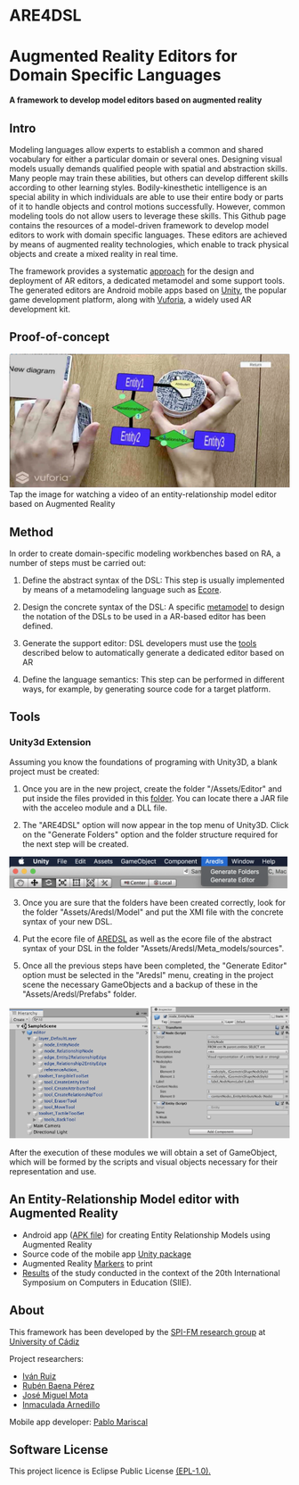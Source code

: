 # ARE4DSL 
# Augmented Reality Editors for Domain Specific Languages
**A framework to develop model editors based on augmented reality** 

## Intro
Modeling languages allow experts to establish a common and shared vocabulary for either a particular domain or several ones. Designing visual models usually demands qualified people with spatial and abstraction skills. Many people may train these abilities, but others can develop different skills according to other learning styles. Bodily-kinesthetic intelligence is an special ability in which individuals are able to use their entire body or parts of it to handle objects and control motions successfully. However, common modeling tools do not allow users to leverage these skills. This Github page contains the resources of a model-driven framework to develop model editors to work with domain specific languages. These editors are achieved by means of augmented reality technologies, which enable to track physical objects and create a mixed reality in real time. 

The framework provides a systematic [approach](#Method) for the design and deployment of AR editors, a dedicated metamodel and some support tools. The generated editors are Android mobile apps based on [Unity](https://unity3d.com), the popular game development platform, along with [Vuforia](https://www.vuforia.com/), a widely used AR development kit.

## Proof-of-concept
[![IMAGE ALT TEXT](https://github.com/spi-fm/ARE4DSL/blob/master/img/demo.png)](https://www.youtube.com/watch?v=DMU6TSxY5DE "An entity-relationship model editor based on Augmented Reality")
Tap the image for watching a video of an entity-relationship model editor based on Augmented Reality

     
## Method
In order to create domain-specific modeling workbenches based on RA, a number of steps must be carried out:

1. Define the abstract syntax of the DSL: This step is usually implemented by means of a metamodeling language such as [Ecore](https://www.eclipse.org/modeling/emf/).

2. Design the concrete syntax of the DSL: A specific [metamodel](https://github.com/spi-fm/ARE4DSL/blob/master/aredsl/model/aredsl.ecore) to design the notation of the DSLs to be used in a AR-based editor has been defined.
 
3. Generate the support editor: DSL developers must use the [tools](https://github.com/spi-fm/ARE4DSL#tools) described below to automatically generate a dedicated editor based on AR
    
4. Define the language semantics: This step can be performed in different ways, for example, by generating source code for a target platform.

## Tools

### Unity3d Extension

Assuming you know the foundations of programing with Unity3D, a blank project must be created:

1. Once you are in the new project, create the folder "/Assets/Editor" and put inside the files provided in this [folder](https://github.com/spi-fm/ARE4DSL/tree/master/unity.editor). You can locate there a JAR file with the acceleo module and a DLL file.

2. The "ARE4DSL" option will now appear in the top menu of Unity3D. Click on the "Generate Folders" option and the folder structure required for the next step will be created.

<img src="https://github.com/spi-fm/ARE4DSL/blob/master/img/tools_3.png" width="500">

3. Once you are sure that the folders have been created correctly, look for the folder "Assets/Aredsl/Model" and put the XMI file with the concrete syntax of your new DSL.

4. Put the ecore file of [AREDSL](https://github.com/spi-fm/ARE4DSL/blob/master/aredsl/model/aredsl.ecore) as well as the ecore file of the abstract syntax of your DSL in the folder "Assets/Aredsl/Meta_models/sources".

5. Once all the previous steps have been completed, the "Generate Editor" option must be selected in the "Aredsl" menu, creating in the project scene the necessary GameObjects and a backup of these in the "Assets/Aredsl/Prefabs" folder.

<img src="https://github.com/spi-fm/ARE4DSL/blob/master/img/tools_5.png" width="250">
<img src="https://github.com/spi-fm/ARE4DSL/blob/master/img/tools_6.png" width="250">

After the execution of these modules we will obtain a set of GameObject, which will be formed by the scripts and visual objects necessary for their representation and use.


## An Entity-Relationship Model editor with Augmented Reality 

* Android app ([APK file](https://github.com/spi-fm/ARE4DSL/blob/master/ermodeleditor/ERModelEditor.apk)) for creating Entity Relationship Models using Augmented Reality 
* Source code of the mobile app [Unity package](https://github.com/spi-fm/ARE4DSL/blob/master/ermodeleditor/ERModelEditor.unitypackage)
* Augmented Reality [Markers](https://github.com/spi-fm/ARE4DSL/blob/master/ermodeleditor/markers.pdf) to print
* [Results](https://github.com/spi-fm/ARE4DSL/blob/master/ermodeleditor/Usability%20study%20data.xlsx) of the study conducted in the context of the 20th International Symposium on Computers in Education (SIIE). 



## About
This framework has been developed by the [SPI-FM research group](http://tic195.uca.es/) at [University of Cádiz](http://www.uca.es)

Project researchers: 
* [Iván Ruiz](https://github.com/ruizrube)
* [Rubén Baena Pérez](https://github.com/lordrubenbp)
* [José Miguel Mota](https://github.com/josemiguelmota) 
* [Inmaculada Arnedillo](https://www.tcd.ie/research/profiles/?profile=arnedii)

Mobile app developer: 
[Pablo Mariscal](pablo.mariscalmartinez@alum(DOT)uca(DOT)es) 


## Software License
This project licence is Eclipse Public License [(EPL-1.0).](https://www.eclipse.org/legal/epl-v10.html)
